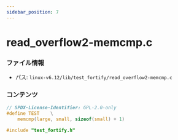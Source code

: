 ```yaml
---
sidebar_position: 7
---
```

# read_overflow2-memcmp.c

### ファイル情報

- パス: `linux-v6.12/lib/test_fortify/read_overflow2-memcmp.c`

### コンテンツ

```c
// SPDX-License-Identifier: GPL-2.0-only
#define TEST	\
	memcmp(large, small, sizeof(small) + 1)

#include "test_fortify.h"

```
